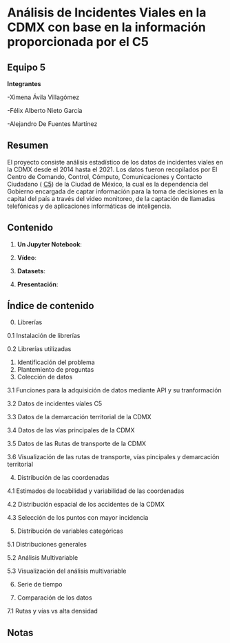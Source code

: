 # Análisis de Incidentes Viales en la CDMX con base en la información proporcionada por el C5

## Equipo 5

**Integrantes**

-Ximena Ávila Villagómez

-Félix Alberto Nieto García

-Alejandro De Fuentes Martínez

## Resumen 
El proyecto consiste análisis estadístico de los datos de incidentes viales en la CDMX desde el 2014 hasta el 2021. Los datos fueron recopilados por El Centro de Comando, Control, Cómputo, Comunicaciones y Contacto Ciudadano  ( [C5](https://www.c5.cdmx.gob.mx/)) de la Ciudad de México, la cual es la dependencia del Gobierno  encargada de captar información para la toma de decisiones en la capital del país a través del video monitoreo, de la captación de llamadas telefónicas y de aplicaciones informáticas de inteligencia. 

## Contenido

1. **Un Jupyter Notebook**: 

2. **Vídeo**:

3. **Datasets**:

4. **Presentación**:


## Índice de contenido

0. Librerías

  0.1 Instalación de librerías

  0.2 Librerías utilizadas

1. Identificación del problema
2. Plantemiento de preguntas
3. Colección de datos

  3.1 Funciones para la adquisición de datos mediante API y su tranformación
  
  3.2 Datos de incidentes víales C5

  3.3 Datos de la demarcación territorial de la CDMX

  3.4 Datos de las vías principales de la CDMX 

  3.5 Datos de las Rutas de transporte de la CDMX

  3.6 Visualización de las rutas de transporte, vías pincipales y demarcación territorial

4. Distribución de las coordenadas

  4.1 Estimados de locabilidad y variabilidad de las coordenadas

  4.2 Distribución espacial de los accidentes de la CDMX
  
  4.3 Selección de los puntos con mayor incidencia

5. Distribución de variables categóricas

  5.1 Distribuciones generales

  5.2 Análisis Multivariable

  5.3 Visualización del análisis multivariable

6. Serie de tiempo

7. Comparación de los datos

  7.1 Rutas y vías vs alta densidad 


## Notas

